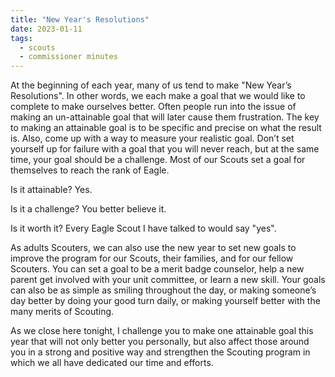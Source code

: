 ```yaml
---
title: "New Year's Resolutions"
date: 2023-01-11
tags:
  - scouts
  - commissioner minutes
---
```


At the beginning of each year, many of us tend to make "New Year’s Resolutions". In other words, we each make a goal that we would like to complete to make ourselves better. Often people run into the issue of making an un-attainable goal that will later cause them frustration. The key to making an attainable goal is to be specific and precise on what the result is. Also, come up with a way to measure your realistic goal. Don’t set yourself up for failure with a goal that you will never reach, but at the same time, your goal should be a challenge. Most of our Scouts set a goal for themselves to reach the rank of Eagle.  

Is it attainable? Yes. 

Is it a challenge? You better believe it.

Is it worth it? Every Eagle Scout I have talked to would say "yes".

As adults Scouters, we can also use the new year to set new goals to improve the program for our Scouts, their families, and for our fellow Scouters. You can set a goal to be a merit badge counselor, help a new parent get involved with your unit committee, or learn a new skill. Your goals can also be as simple as smiling throughout the day, or making someone’s day better by doing your good turn daily, or making yourself better with the many merits of Scouting. 

As we close here tonight, I challenge you to make one attainable goal this year that will not only better you personally, but also affect those around you in a strong and positive way and strengthen the Scouting program in which we all have dedicated our time and efforts.
